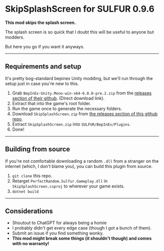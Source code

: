 # SkipSplashScreen for SULFUR 0.9.6

**This mod skips the splash screen.**

The splash screen is so quick that I doubt this will be useful to anyone but modders. 

But here you go if you want it anyways.

---

## Requirements and setup

It's pretty bog-standard bepinex Unity modding, but we'll run through the setup just in case you're new to this.

1. Grab `BepInEx-Unity.Mono-win-x64-6.0.0-pre.2.zip` from the [releases section of their github](https://github.com/BepInEx/BepInEx/releases/download/v6.0.0-pre.2/BepInEx-Unity.Mono-win-x64-6.0.0-pre.2.zip). (Direct download link).
2. Extract that into the game's root folder.
3. Run the game once to generate the necessary folders.
4. Download `SkipSplashScreen.zip` from [the releases section of this github repo](https://github.com/remghoost/SkipSplashScreen/releases/).
5. Extract `SkipSplashScreen.zip` into `SULFUR/BepInEx/Plugins`.
6. Done!

---
## Building from source

If you're not comfortable downloading a random `.dll` from a stranger on the internet (which, I don't blame you), you can build this plugin from source.

1. `git clone` this repo.
2. Retarget `PerfectRandom.Sulfur.Gameplay.dll` in `SkipSplashScreen.csproj` to wherever your game exists.
3. `dotnet build`

---
## Considerations
- Shoutout to ChatGPT for always being a homie
- I probably didn't get every edge case (though I got a bunch of them). 
- Submit an issue if you find something wonky.
- **This mod might break some things (it shouldn't though) and comes with no warranty!**